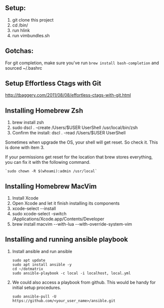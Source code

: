## Setup:

1. git clone this project
2. cd <project directory>/bin/
3. run hlink
4. run vimbundles.sh

## Gotchas:

For git completion, make sure you've run `brew install bash-completion` and sourced ~/.bashrc

## Setup Effortless Ctags with Git

http://tbaggery.com/2011/08/08/effortless-ctags-with-git.html

## Installing Homebrew Zsh

1. brew install zsh
2. sudo dscl . -create /Users/\$USER UserShell /usr/local/bin/zsh
3. Confirm the install: dscl . -read /Users/\$USER UserShell

Sometimes when upgrade the OS, your shell will get reset. So check it. This
is done with item 3.

If your permissions get reset for the location that brew stores everything, you can fix it with the following command.

    `sudo chown -R $(whoami):admin /usr/local`

## Installing Homebrew MacVim

1. Install Xcode
2. Open Xcode and let it finish installing its components
3. xcode-select --install
4. sudo xcode-select -switch /Applications/Xcode.app/Contents/Developer
5. brew install macvim --with-lua --with-override-system-vim

## Installing and running ansible playbook

1. Install ansible and run ansible

   ```
   sudo apt update
   sudo apt install ansible -y
   cd ~/dotmatrix
   sudo ansible-playbook -c local -i localhost, local.yml
   ```

2. We could also access a playbook from github. This would be handy for initial setup procedures.

   ```
   sudo ansible-pull -U https://github.com/<your_user_name>/ansible.git
   ```
